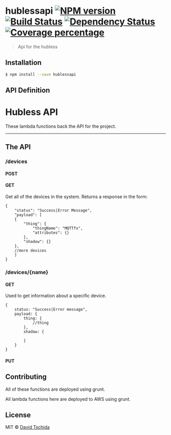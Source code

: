 # hublessapi [![NPM version][npm-image]][npm-url] [![Build Status][travis-image]][travis-url] [![Dependency Status][daviddm-image]][daviddm-url] [![Coverage percentage][coveralls-image]][coveralls-url]
> Api for the hubless

## Installation

```sh
$ npm install --save hublessapi
```

## API Definition

# Hubless API

These lambda functions back the API for the project.

-----------

## The API

### /devices

#### POST



#### GET

Get all of the devices in the system. Returns a response in the form:

````
{
    "status": "Success|Error Message",
    "payload": [
    {
        "thing": {
            "thingName": "MQTTfx",
            "attributes": {}
        },
        "shadow": {}
    },
    //more devices
    ]
}
````

### /devices/{name}

#### GET

Used to get information about a specific device.

````
{
    status: "Success|Error message",
    payload: {
        thing: {
            //thing
        },
        shadow: {

        }
    }
}
``````

#### PUT

## Contributing

All of these functions are deployed using grunt.

All lambda functions here are deployed to AWS using grunt.



## License

MIT © [David Tschida](davidtschida.com)


[npm-image]: https://badge.fury.io/js/hublessapi.svg
[npm-url]: https://npmjs.org/package/hublessapi
[travis-image]: https://travis-ci.org/HublessGenericIoT/hublessapi.svg?branch=master
[travis-url]: https://travis-ci.org/HublessGenericIoT/hublessapi
[daviddm-image]: https://david-dm.org/HublessGenericIoT/hublessapi.svg?theme=shields.io
[daviddm-url]: https://david-dm.org/HublessGenericIoT/hublessapi
[coveralls-image]: https://coveralls.io/repos/HublessGenericIoT/hublessapi/badge.svg
[coveralls-url]: https://coveralls.io/r/HublessGenericIoT/hublessapi
